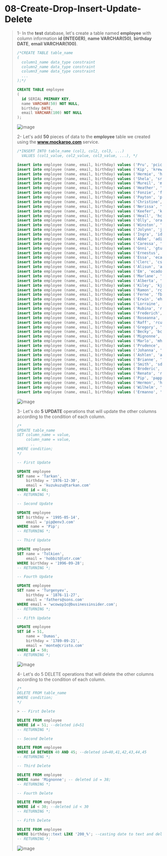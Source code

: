 # 08-Create-Drop-Insert-Update-Delete

>1- In the **test** database, let's create a table named **employee** with column information **id (INTEGER)**, **name VARCHAR(50)**, **birthday DATE**, **email VARCHAR(100)**. 
>``` SQL
>/*CREATE TABLE table_name
>(
>	column1_name data_type constraint
>	column2_name data_type constraint
>	column3_name data_type constraint
>	...
>);*/
>
>CREATE TABLE employee
>(
>	id SERIAL PRIMARY KEY,
>	name VARCHAR(50) NOT NULL,
>	birthday DATE,
>	email VARCHAR(100) NOT NULL
>);
>```
> ![image](https://user-images.githubusercontent.com/57245919/131541978-ef6bd440-475f-4c57-b84e-69e2a731af90.png)
>
>2- Let's add **50** pieces of data to the **employee** table we created using the **www.mockaroo.com** service. 
>``` SQL
>/*INSERT INTO table_name (col1, col2, col3, ...)
>	VALUES (col1_value, col2_value, col3_value, ...), */
>
>insert into employee (name, email, birthday) values ('Pru', 'pciccoloi0@answers.com', '1997-01-26');
>insert into employee (name, email, birthday) values ('Kip', 'krew1@cnn.com', '1995-02-24');
>insert into employee (name, email, birthday) values ('Hermie', 'haidler2@chron.com', '1999-02-18');
>insert into employee (name, email, birthday) values ('Shela', 'srhoddie3@weather.com', '1994-11-14');
>insert into employee (name, email, birthday) values ('Mureil', 'mmanagh4@163.com', '1997-10-21');
>insert into employee (name, email, birthday) values ('Heather', 'hcolqueran5@tmall.com', '1995-08-16');
>insert into employee (name, email, birthday) values ('Fonzie', 'fdegiovanni6@hexun.com', '1995-07-27');
>insert into employee (name, email, birthday) values ('Payton', 'pcawthorn7@hostgator.com', '1998-01-16');
>insert into employee (name, email, birthday) values ('Christine', 'clapley8@pinterest.com', '1995-05-02');
>insert into employee (name, email, birthday) values ('Nerissa', 'nalmey9@accuweather.com', '1996-01-18');
>insert into employee (name, email, birthday) values ('Keefer', 'kwilgara@delicious.com', '1993-01-09');
>insert into employee (name, email, birthday) values ('Heall', 'hculbardb@slate.com', '1990-12-08');
>insert into employee (name, email, birthday) values ('Olly', 'orawlisonc@aboutads.info', null);
>insert into employee (name, email, birthday) values ('Winston', 'wfarreild@salon.com', '1998-02-09');
>insert into employee (name, email, birthday) values ('Jolynn', 'jdominike@cloudflare.com', '1992-09-09');
>insert into employee (name, email, birthday) values ('Ingra', 'idreghornf@shinystat.com', '1993-10-15');
>insert into employee (name, email, birthday) values ('Abbe', 'adinapolig@opera.com', '1990-11-17');
>insert into employee (name, email, birthday) values ('Caressa', 'cbaldinih@spotify.com', '1998-10-25');
>insert into employee (name, email, birthday) values ('Gnni', 'gtufti@wikipedia.org', '1991-11-22');
>insert into employee (name, email, birthday) values ('Ernestus', 'ebrockwellj@sphinn.com', '1995-01-13');
>insert into employee (name, email, birthday) values ('Essa', 'ecapelowk@who.int', '1991-03-17');
>insert into employee (name, email, birthday) values ('Clerc', 'cstonebanksl@vkontakte.ru', '1993-02-10');
>insert into employee (name, email, birthday) values ('Alisun', 'ablaikm@pbs.org', '1993-12-16');
>insert into employee (name, email, birthday) values ('Em', 'ecadoren@simplemachines.org', '1997-06-19');
>insert into employee (name, email, birthday) values ('Marlane', 'mclarkewilliamso@irs.gov', '1993-03-30');
>insert into employee (name, email, birthday) values ('Alberta', 'awindrassp@discovery.com', null);
>insert into employee (name, email, birthday) values ('Kiley', 'kjoinseyq@utexas.edu', '1998-03-25');
>insert into employee (name, email, birthday) values ('Ramon', 'rcowelyr@buzzfeed.com', '1995-06-07');
>insert into employee (name, email, birthday) values ('Ferne', 'fblockeys@lycos.com', '1992-07-31');
>insert into employee (name, email, birthday) values ('Erwin', 'ehiggant@fema.gov', '1994-12-18');
>insert into employee (name, email, birthday) values ('Lorraine', 'lgainfortu@macromedia.com', '2000-06-21');
>insert into employee (name, email, birthday) values ('Rubina', 'rorpenv@house.gov', '1990-11-12');
>insert into employee (name, email, birthday) values ('Frederich', 'ftaceyw@narod.ru', '1992-12-30');
>insert into employee (name, email, birthday) values ('Roseanna', 'rfardox@senate.gov', '1994-02-14');
>insert into employee (name, email, birthday) values ('Raff', 'rcuxsony@blogs.com', '1999-12-10');
>insert into employee (name, email, birthday) values ('Gregory', 'gbrazearz@shutterfly.com', '1998-12-30');
>insert into employee (name, email, birthday) values ('Becky', 'bclevely10@jalbum.net', '1991-02-15');
>insert into employee (name, email, birthday) values ('Mignonne', 'mferrand11@dmoz.org', null);
>insert into employee (name, email, birthday) values ('Marlo', 'mheaseman12@eventbrite.com', '1994-11-01');
>insert into employee (name, email, birthday) values ('Prudence', 'pshevlan13@unesco.org', null);
>insert into employee (name, email, birthday) values ('Johanna', 'jgierardi14@dyndns.org', '1997-05-18');
>insert into employee (name, email, birthday) values ('Ashlen', 'ajevons15@amazonaws.com', '1993-04-13');
>insert into employee (name, email, birthday) values ('Brianne', 'byegorov16@japanpost.jp', '1996-07-07');
>insert into employee (name, email, birthday) values ('Smith', 'sdowdle17@ihg.com', '1995-07-05');
>insert into employee (name, email, birthday) values ('Broderic', 'bgennerich18@cdbaby.com', null);
>insert into employee (name, email, birthday) values ('Renato', 'rvose19@unblog.fr', '1994-07-11');
>insert into employee (name, email, birthday) values ('Pip', 'papplewhaite1a@hao123.com', null);
>insert into employee (name, email, birthday) values ('Hermon', 'hsturmey1b@home.pl', '1996-09-28');
>insert into employee (name, email, birthday) values ('Wilhelm', 'wcowap1c@businessinsider.com', '1991-12-04');
>insert into employee (name, email, birthday) values ('Ermanno', 'egarrison1d@va.gov', '1999-04-04');
>```
> ![image](https://user-images.githubusercontent.com/57245919/131544193-07d6bb38-095c-40bb-ac25-9a2a29c39486.png)
>
>3- Let's do **5** **UPDATE** operations that will update the other columns according to the condition of each column. 
>``` SQL
>/*
> UPDATE table_name
> SET column_name = value,
>	  column_name = value,
>	    ..
> WHERE condition;
> */
>
> -- First Update
>
> UPDATE employee
> SET name = 'Tarkan',
>	  birthday = '1976-12-30',
>	  email = 'kuzukuzu@tarkan.com'
> WHERE id = 46;
> -- RETURNING *;
> ```
> 
> ``` SQL
> -- Second Update
>
> UPDATE employee
> SET birthday = '1995-05-14',
>	  email = 'pip@env3.com'
>WHERE name = 'Pip';
> -- RETURNING *;
> ```
> 
> ``` SQL
> -- Third Update
>
> UPDATE employee
> SET name = 'Tolkien',
>	  email = 'hobbit@lotr.com'
>WHERE birthday = '1996-09-28';
> -- RETURNING *;
> ```
> 
> ``` SQL
> -- Fourth Update
>
> UPDATE employee
> SET name = 'Turgenyev',
>	  birthday = '1876-11-27',
>	  email = 'fathers@sons.com'
> WHERE email = 'wcowap1c@businessinsider.com';
> -- RETURNING *;
> ```
> 
> ``` SQL
> -- Fifth Update
>
> UPDATE employee
> SET id = 51,
>     name = 'Dumas',
>     birthday = '1789-09-21',
>     email = 'monte@cristo.com'
>WHERE id = 50;
> -- RETURNING *;
> 
>```
> ![image](https://user-images.githubusercontent.com/57245919/131548321-d4131616-5707-4ad5-877c-abb8a1815a49.png)
>
>4- Let's do 5 DELETE operations that will delete the other columns according to the condition of each column.
>``` SQL
> /*
> DELETE FROM table_name
> WHERE condition;
> */
> 
> > -- First Delete
>
> DELETE FROM employee
> WHERE id = 51; --deleted id=51
> -- RETURNING *;
> ```
> 
> ``` SQL
> -- Second Delete
>
> DELETE FROM employee
> WHERE id BETWEEN 40 AND 45; --deleted id=40,41,42,43,44,45
> -- RETURNING *;
> ```
> 
> ``` SQL
> -- Third Delete
>
> DELETE FROM employee
> WHERE name 'Mignonne'; -- deleted id = 38;
> -- RETURNING *;
> ```
> 
> ``` SQL
> -- Fourth Delete
>
> DELETE FROM employee
> WHERE id < 30; --deleted id < 30
> -- RETURNING *;
> ```
> 
> ``` SQL
> -- Fifth Delete
>
> DELETE FROM employee
> WHERE birthday::text LIKE '200_%'; --casting date to text and deleted id=31
> -- RETURNING *;
> 
>```
> ![image](https://user-images.githubusercontent.com/57245919/131557260-408e8369-0041-42a3-9a86-9c1fe378e60e.png)
>
>
